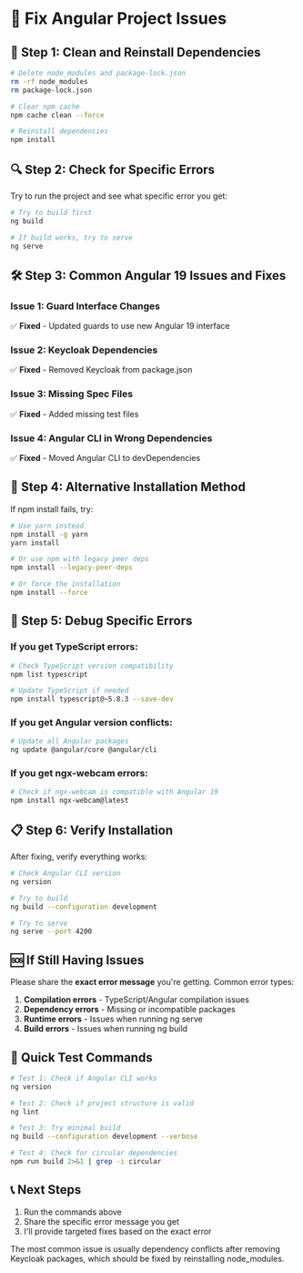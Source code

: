 # 🔧 Fix Angular Project Issues

## 🚨 **Step 1: Clean and Reinstall Dependencies**

```bash
# Delete node_modules and package-lock.json
rm -rf node_modules
rm package-lock.json

# Clear npm cache
npm cache clean --force

# Reinstall dependencies
npm install
```

## 🔍 **Step 2: Check for Specific Errors**

Try to run the project and see what specific error you get:

```bash
# Try to build first
ng build

# If build works, try to serve
ng serve
```

## 🛠️ **Step 3: Common Angular 19 Issues and Fixes**

### Issue 1: Guard Interface Changes
✅ **Fixed** - Updated guards to use new Angular 19 interface

### Issue 2: Keycloak Dependencies
✅ **Fixed** - Removed Keycloak from package.json

### Issue 3: Missing Spec Files
✅ **Fixed** - Added missing test files

### Issue 4: Angular CLI in Wrong Dependencies
✅ **Fixed** - Moved Angular CLI to devDependencies

## 🔧 **Step 4: Alternative Installation Method**

If npm install fails, try:

```bash
# Use yarn instead
npm install -g yarn
yarn install

# Or use npm with legacy peer deps
npm install --legacy-peer-deps

# Or force the installation
npm install --force
```

## 🐛 **Step 5: Debug Specific Errors**

### If you get TypeScript errors:
```bash
# Check TypeScript version compatibility
npm list typescript

# Update TypeScript if needed
npm install typescript@~5.8.3 --save-dev
```

### If you get Angular version conflicts:
```bash
# Update all Angular packages
ng update @angular/core @angular/cli
```

### If you get ngx-webcam errors:
```bash
# Check if ngx-webcam is compatible with Angular 19
npm install ngx-webcam@latest
```

## 📋 **Step 6: Verify Installation**

After fixing, verify everything works:

```bash
# Check Angular CLI version
ng version

# Try to build
ng build --configuration development

# Try to serve
ng serve --port 4200
```

## 🆘 **If Still Having Issues**

Please share the **exact error message** you're getting. Common error types:

1. **Compilation errors** - TypeScript/Angular compilation issues
2. **Dependency errors** - Missing or incompatible packages
3. **Runtime errors** - Issues when running ng serve
4. **Build errors** - Issues when running ng build

## 🎯 **Quick Test Commands**

```bash
# Test 1: Check if Angular CLI works
ng version

# Test 2: Check if project structure is valid
ng lint

# Test 3: Try minimal build
ng build --configuration development --verbose

# Test 4: Check for circular dependencies
npm run build 2>&1 | grep -i circular
```

## 📞 **Next Steps**

1. Run the commands above
2. Share the specific error message you get
3. I'll provide targeted fixes based on the exact error

The most common issue is usually dependency conflicts after removing Keycloak packages, which should be fixed by reinstalling node_modules.
